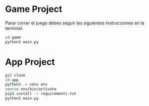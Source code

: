 # Game Project

Parar correr el juego debes seguir las siguientes instrucciones en la terminal:



```sh
cd game
python3 main.py
```

# App Project

```sh
git clone
cd app
python3 -m venv env
source env/bin/activate
pip3 install -r requirements.txt
python3 main.py
```
